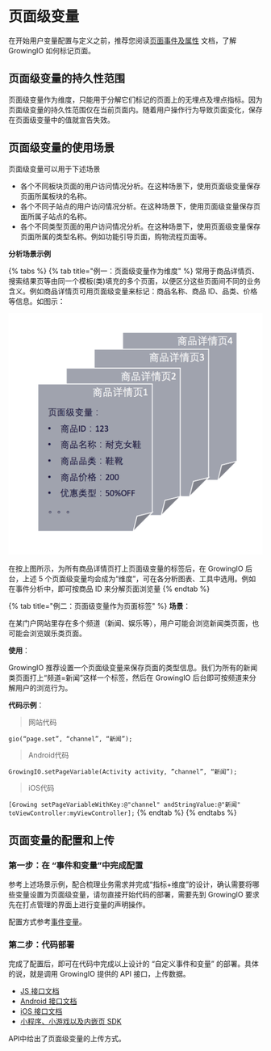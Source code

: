 # 页面级变量

在开始用户变量配置与定义之前，推荐您阅读[页面事件及属性](page.md) 文档，了解 GrowingIO 如何标记页面。

## 页面级变量的持久性范围

页面级变量作为维度，只能用于分解它们标记的页面上的无埋点及埋点指标。因为页面级变量的持久性范围仅在当前页面内。随着用户操作行为导致页面变化，保存在页面级变量中的值就宣告失效。

## 页面级变量的使用场景

页面级变量可以用于下述场景

* 各个不同板块页面的用户访问情况分析。在这种场景下，使用页面级变量保存页面所属板块的名称。
* 各个不同子站点的用户访问情况分析。在这种场景下，使用页面级变量保存页面所属子站点的名称。
* 各个不同类型页面的用户访问情况分析。在这种场景下，使用页面级变量保存页面所属的类型名称。例如功能引导页面，购物流程页面等。



**分析场景示例**

{% tabs %}
{% tab title="例一：页面级变量作为维度" %}
常用于商品详情页、搜索结果页等由同一个模板\(类\)填充的多个页面，以便区分这些页面间不同的业务含义。例如商品详情页可用页面级变量来标记：商品名称、商品 ID、品类、价格等信息。如图示：

![](../../../.gitbook/assets/image%20%287%29.png)

在按上图所示，为所有商品详情页打上页面级变量的标签后，在 GrowingIO 后台，上述 5 个页面级变量均会成为“维度”，可在各分析图表、工具中选用。例如在事件分析中，即可按商品 ID 来分解页面浏览量
{% endtab %}

{% tab title="例二：页面级变量作为页面标签" %}
**场景**：

在某门户网站里存在多个频道（新闻、娱乐等），用户可能会浏览新闻类页面，也可能会浏览娱乐类页面。

**使用**：

GrowingIO 推荐设置一个页面级变量来保存页面的类型信息。我们为所有的新闻类页面打上“频道=新闻”这样一个标签，然后在 GrowingIO 后台即可按频道来分解用户的浏览行为。

**代码示例**：

> 网站代码

`gio(“page.set”, “channel”, “新闻”);`

> Android代码

`GrowingIO.setPageVariable(Activity activity, ”channel”, “新闻”);`

> iOS代码

`[Growing setPageVariableWithKey:@"channel" andStringValue:@"新闻" toViewController:myViewController];`
{% endtab %}
{% endtabs %}

## 页面变量的配置和上传 <a id="zi-ding-yi-bian-liang-de-pei-zhi-he-shang-chuan"></a>

### **第一步：在 “事件和变量”中完成配置** <a id="di-yi-bu-zai-shi-jian-he-bian-liang-zhong-wan-cheng-pei-zhi"></a>

参考上述场景示例，配合梳理业务需求并完成“指标+维度”的设计，确认需要将哪些变量设置为页面级变量，请勿直接开始代码的部署，需要先到 GrowingIO 要求先在打点管理的界面上进行变量的声明操作。

配置方式参考[事件变量](https://app.gitbook.com/@growingio/s/-3/~/drafts/-M70KAJPAtokRTojs-2m/product-manual/data-center/data-management/event)。

### **第二步：代码部署** <a id="di-er-bu-dai-ma-bu-shu"></a>

完成了配置后，即可在代码中完成以上设计的 “自定义事件和变量” 的部署。具体的说，就是调用 GrowingIO 提供的 API 接口，上传数据。

* [JS 接口文档​](https://growingio.gitbook.io/docs/developer-manual/sdkintegrated/web-js-sdk/web-sdk-api)
* ​[Android 接口文档​](https://growingio.gitbook.io/docs/developer-manual/sdkintegrated/android-sdk/android-sdk-api)
* ​[iOS 接口文档​](https://growingio.gitbook.io/docs/developer-manual/sdkintegrated/ios-sdk/ios-sdk-api)
* [​小程序、小游戏以及内嵌页 SDK​](https://growingio.gitbook.io/docs/developer-manual/sdkintegrated/other-sdk/customize-api)

API中给出了页面级变量的上传方式。

